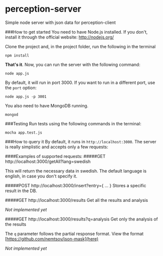 perception-server
=================

Simple node server with json data for perception-client

###How to get started
You need to have Node.js installed. If you don't, install it through the official website: http://nodejs.org/

Clone the project and, in the project folder, run the following in the terminal
```
npm install
```

**That's it**. Now, you can run the server with the following command:
```
node app.js
```

By default, it will run in port 3000. If you want to run in a different port, use the ```port``` option:
```
node app.js -p 3001 
```

You also need to have MongoDB running.
```
mongod
```

###Testing
Run tests using the following commands in the terminal:
```
mocha app.test.js
```

###How to query it
By default, it runs in ```http://localhost:3000```. The server is really simplistic and accepts only a few requests:

####Examples of supported requests:
#####GET http://localhost:3000/getAll?lang=swedish

This will return the necessary data in swedish. The default language is english, in case you don't specify it.

#####POST http://localhost:3000/insert?entry={ ... }
Stores a specific result in the DB.

#####GET http://localhost:3000/results
Get all the results and analysis

*Not implemented yet*

#####GET http://localhost:3000/results?q=analysis
Get only the analysis of the results

The ```q``` parameter follows the partial response format. View the format [https://github.com/nemtsov/json-mask](here)

*Not implemented yet*
